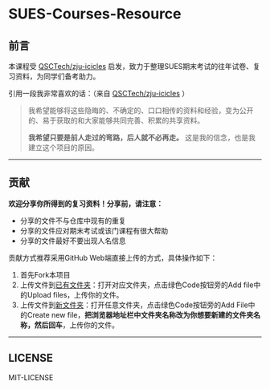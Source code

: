 # SUES-Courses-Resource
## 前言

本课程受 [QSCTech/zju-icicles](https://github.com/QSCTech/zju-icicles) 启发，致力于整理SUES期末考试的往年试卷、复习资料，为同学们备考助力。

引用一段我非常喜欢的话：（来自 [QSCTech/zju-icicles](https://github.com/QSCTech/zju-icicles) ）

> 我希望能够将这些隐晦的、不确定的、口口相传的资料和经验，变为公开的、易于获取的和大家能够共同完善、积累的共享资料。
>
> **我希望只要是前人走过的弯路，后人就不必再走。** 这是我的信念，也是我建立这个项目的原因。

---

## 贡献

**欢迎分享你所得到的复习资料！分享前，请注意：**

- 分享的文件不与仓库中现有的重复
- 分享的文件应对期末考试或该门课程有很大帮助
- 分享的文件最好不要出现人名信息

贡献方式推荐采用GitHub Web端直接上传的方式，具体操作如下：

1. 首先Fork本项目
2. 上传文件到<u>已有文件夹</u>：打开对应文件夹，点击绿色Code按钮旁的Add file中的Upload files，上传你的文件。
3. 上传文件到<u>新文件夹</u>：打开任意文件夹，点击绿色Code按钮旁的Add File中的Create new file，**把浏览器地址栏中文件夹名称改为你想要新建的文件夹名称，然后回车**，上传你的文件。

---

## LICENSE

MIT-LICENSE
